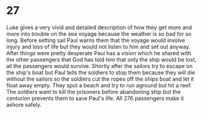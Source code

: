 # 27

Luke gives a very vivid and detailed description of how they get more and more into trouble on the sea voyage because the weather is so bad for so long. Before setting sail Paul warns them that the voyage would involve injury and loss of life but they would not listen to him and set out anyway. After things were pretty desperate Paul has a vision which he shared with the other passengers that God has told him that only the ship would be lost, all the passengers would survive. Shortly after the sailors try to escape on the ship's boat but Paul tells the soldiers to stop them because they will die without the sailors so the soldiers cut the ropes off the ships boat and let it float away empty. They spot a beach and try to run aground but hit a reef. The soldiers want to kill the prisoners before abandoning ship but the centurion prevents them to save Paul's life. All 276 passengers make it ashore safely. 